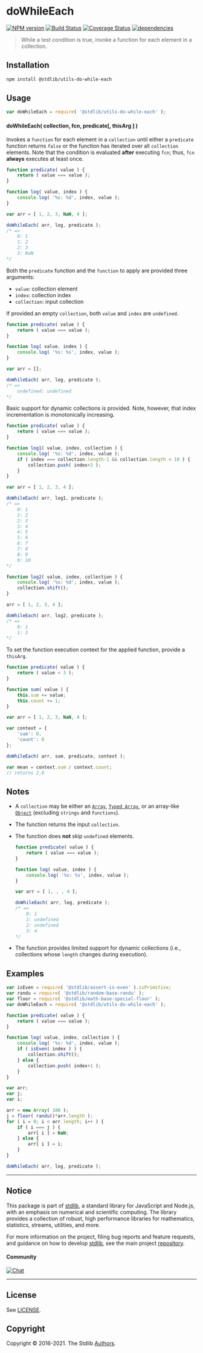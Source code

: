 <!--

@license Apache-2.0

Copyright (c) 2018 The Stdlib Authors.

Licensed under the Apache License, Version 2.0 (the "License");
you may not use this file except in compliance with the License.
You may obtain a copy of the License at

   http://www.apache.org/licenses/LICENSE-2.0

Unless required by applicable law or agreed to in writing, software
distributed under the License is distributed on an "AS IS" BASIS,
WITHOUT WARRANTIES OR CONDITIONS OF ANY KIND, either express or implied.
See the License for the specific language governing permissions and
limitations under the License.

-->

# doWhileEach

[![NPM version][npm-image]][npm-url] [![Build Status][test-image]][test-url] [![Coverage Status][coverage-image]][coverage-url] [![dependencies][dependencies-image]][dependencies-url]

> While a test condition is true, invoke a function for each element in a collection.

<!-- Section to include introductory text. Make sure to keep an empty line after the intro `section` element and another before the `/section` close. -->

<section class="intro">

</section>

<!-- /.intro -->

<!-- Package usage documentation. -->

<section class="installation">

## Installation

```bash
npm install @stdlib/utils-do-while-each
```

</section>

<section class="usage">

## Usage

```javascript
var doWhileEach = require( '@stdlib/utils-do-while-each' );
```

#### doWhileEach( collection, fcn, predicate\[, thisArg ] )

Invokes a `function` for each element in a `collection` until either a `predicate` function returns `false` or the function has iterated over all `collection` elements. Note that the condition is evaluated **after** executing `fcn`; thus, `fcn` **always** executes at least once.

```javascript
function predicate( value ) {
    return ( value === value );
}

function log( value, index ) {
    console.log( '%s: %d', index, value );
}

var arr = [ 1, 2, 3, NaN, 4 ];

doWhileEach( arr, log, predicate );
/* =>
    0: 1
    1: 2
    2: 3
    3: NaN
*/
```

Both the `predicate` function and the `function` to apply are provided three arguments:

-   `value`: collection element
-   `index`: collection index
-   `collection`: input collection

If provided an empty `collection`, both `value` and `index` are `undefined`.

```javascript
function predicate( value ) {
    return ( value === value );
}

function log( value, index ) {
    console.log( '%s: %s', index, value );
}

var arr = [];

doWhileEach( arr, log, predicate );
/* =>
    undefined: undefined
*/
```

Basic support for dynamic collections is provided. Note, however, that index incrementation is monotonically increasing.

```javascript
function predicate( value ) {
    return ( value === value );
}

function log1( value, index, collection ) {
    console.log( '%s: %d', index, value );
    if ( index === collection.length-1 && collection.length < 10 ) {
        collection.push( index+2 );
    }
}

var arr = [ 1, 2, 3, 4 ];

doWhileEach( arr, log1, predicate );
/* =>
    0: 1
    1: 2
    2: 3
    3: 4
    4: 5
    5: 6
    6: 7
    7: 8
    8: 9
    9: 10
*/

function log2( value, index, collection ) {
    console.log( '%s: %d', index, value );
    collection.shift();
}

arr = [ 1, 2, 3, 4 ];

doWhileEach( arr, log2, predicate );
/* =>
    0: 1
    1: 3
*/
```

To set the function execution context for the applied function, provide a `thisArg`.

```javascript
function predicate( value ) {
    return ( value < 3 );
}

function sum( value ) {
    this.sum += value;
    this.count += 1;
}

var arr = [ 1, 2, 3, NaN, 4 ];

var context = {
    'sum': 0,
    'count': 0
};

doWhileEach( arr, sum, predicate, context );

var mean = context.sum / context.count;
// returns 2.0
```

</section>

<!-- /.usage -->

<!-- Package usage notes. Make sure to keep an empty line after the `section` element and another before the `/section` close. -->

<section class="notes">

## Notes

-   A `collection` may be either an [`Array`][mdn-array], [`Typed Array`][mdn-typed-array], or an array-like [`Object`][mdn-object] (excluding `strings` and `functions`).

-   The function returns the input `collection`.

-   The function does **not** skip `undefined` elements.

    <!-- eslint-disable no-sparse-arrays -->

    ```javascript
    function predicate( value ) {
        return ( value === value );
    }

    function log( value, index ) {
        console.log( '%s: %s', index, value );
    }

    var arr = [ 1, , , 4 ];

    doWhileEach( arr, log, predicate );
    /* =>
        0: 1
        1: undefined
        2: undefined
        3: 4
    */
    ```

-   The function provides limited support for dynamic collections (i.e., collections whose `length` changes during execution).

</section>

<!-- /.notes -->

<!-- Package usage examples. -->

<section class="examples">

## Examples

<!-- eslint no-undef: "error" -->

```javascript
var isEven = require( '@stdlib/assert-is-even' ).isPrimitive;
var randu = require( '@stdlib/random-base-randu' );
var floor = require( '@stdlib/math-base-special-floor' );
var doWhileEach = require( '@stdlib/utils-do-while-each' );

function predicate( value ) {
    return ( value === value );
}

function log( value, index, collection ) {
    console.log( '%s: %d', index, value );
    if ( isEven( index ) ) {
        collection.shift();
    } else {
        collection.push( index+1 );
    }
}

var arr;
var j;
var i;

arr = new Array( 100 );
j = floor( randu()*arr.length );
for ( i = 0; i < arr.length; i++ ) {
    if ( i === j ) {
        arr[ i ] = NaN;
    } else {
        arr[ i ] = i;
    }
}

doWhileEach( arr, log, predicate );
```

</section>

<!-- /.examples -->

<!-- Section to include cited references. If references are included, add a horizontal rule *before* the section. Make sure to keep an empty line after the `section` element and another before the `/section` close. -->

<section class="references">

</section>

<!-- /.references -->

<!-- Section for all links. Make sure to keep an empty line after the `section` element and another before the `/section` close. -->


<section class="main-repo" >

* * *

## Notice

This package is part of [stdlib][stdlib], a standard library for JavaScript and Node.js, with an emphasis on numerical and scientific computing. The library provides a collection of robust, high performance libraries for mathematics, statistics, streams, utilities, and more.

For more information on the project, filing bug reports and feature requests, and guidance on how to develop [stdlib][stdlib], see the main project [repository][stdlib].

#### Community

[![Chat][chat-image]][chat-url]

---

## License

See [LICENSE][stdlib-license].


## Copyright

Copyright &copy; 2016-2021. The Stdlib [Authors][stdlib-authors].

</section>

<!-- /.stdlib -->

<!-- Section for all links. Make sure to keep an empty line after the `section` element and another before the `/section` close. -->

<section class="links">

[npm-image]: http://img.shields.io/npm/v/@stdlib/utils-do-while-each.svg
[npm-url]: https://npmjs.org/package/@stdlib/utils-do-while-each

[test-image]: https://github.com/stdlib-js/utils-do-while-each/actions/workflows/test.yml/badge.svg
[test-url]: https://github.com/stdlib-js/utils-do-while-each/actions/workflows/test.yml

[coverage-image]: https://img.shields.io/codecov/c/github/stdlib-js/utils-do-while-each/main.svg
[coverage-url]: https://codecov.io/github/stdlib-js/utils-do-while-each?branch=main

[dependencies-image]: https://img.shields.io/david/stdlib-js/utils-do-while-each.svg
[dependencies-url]: https://david-dm.org/stdlib-js/utils-do-while-each/main

[chat-image]: https://img.shields.io/gitter/room/stdlib-js/stdlib.svg
[chat-url]: https://gitter.im/stdlib-js/stdlib/

[stdlib]: https://github.com/stdlib-js/stdlib

[stdlib-authors]: https://github.com/stdlib-js/stdlib/graphs/contributors

[stdlib-license]: https://raw.githubusercontent.com/stdlib-js/utils-do-while-each/main/LICENSE

[mdn-array]: https://developer.mozilla.org/en-US/docs/Web/JavaScript/Reference/Global_Objects/Array

[mdn-typed-array]: https://developer.mozilla.org/en-US/docs/Web/JavaScript/Reference/Global_Objects/TypedArray

[mdn-object]: https://developer.mozilla.org/en-US/docs/Web/JavaScript/Reference/Global_Objects/Object

</section>

<!-- /.links -->
